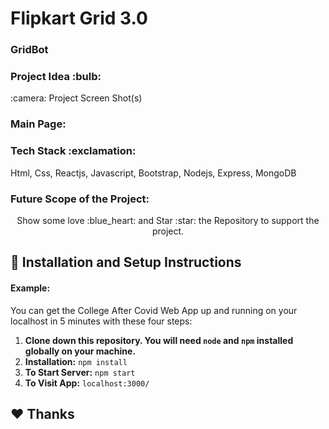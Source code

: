 <!-- ## Project Name & Pitch -->
<h1>Flipkart Grid 3.0</h1>
<!-- #### Example: -->

<!-- TweetWorld  -->
<!-- <h3>Tag line:</h3> -->
<!-- An application used to filter data form Twitter based on user preference, built with React, Redux, JavaScript, and CSS. -->
<h3>GridBot</h3>
<!-- ## Project Status -->
<!-- (only necessary if incomplete) -->

<!-- #### Example: -->
<!-- <h4>OnB</h4> -->
<!-- This project is currently in development. Users can filter tweets by username and keyword and see visual data representation. Functionality to sort by additional parameters is in progress. -->
<h3>Project Idea :bulb:</h3>
<p>

</p>
:camera: Project Screen Shot(s)

<!-- #### Example: -->

<h3>Main Page:</h3>
<p align="center" >
</p>

<h3>Tech Stack :exclamation:</h3>
<p>Html, Css, Reactjs, Javascript, Bootstrap, Nodejs, Express, MongoDB
</p>

<h3>
Future Scope of the Project:
</h3>

<p>
</p>

<p align="center">
  Show some love :blue_heart: and Star :star: the Repository to support the project.
</p>

## :rocket: Installation and Setup Instructions

#### Example:

You can get the College After Covid Web App up and running on your localhost in 5 minutes with these four steps:

1. **Clone down this repository. You will need `node` and `npm` installed globally on your machine.**
2. **Installation:**
   `npm install`
3. **To Start Server:**
   `npm start`
4. **To Visit App:**
   `localhost:3000/`

## :heart: Thanks
